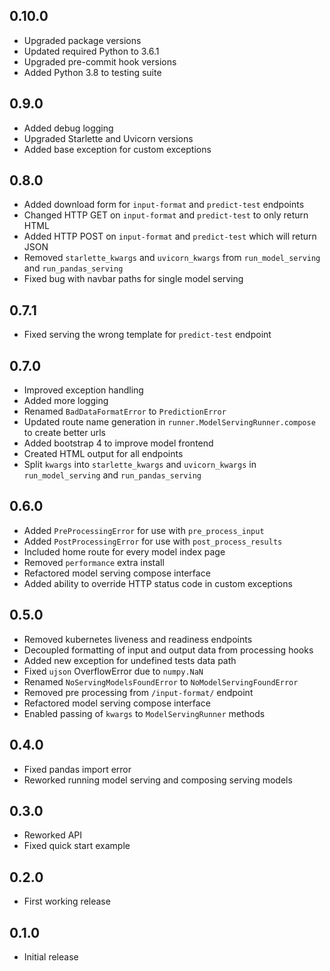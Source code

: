 ## 0.10.0
* Upgraded package versions
* Updated required Python to 3.6.1
* Upgraded pre-commit hook versions
* Added Python 3.8 to testing suite

## 0.9.0
* Added debug logging
* Upgraded Starlette and Uvicorn versions
* Added base exception for custom exceptions

## 0.8.0
* Added download form for `input-format` and `predict-test` endpoints
* Changed HTTP GET on `input-format` and `predict-test` to only return HTML
* Added HTTP POST on `input-format` and `predict-test` which will return JSON
* Removed `starlette_kwargs` and `uvicorn_kwargs` from `run_model_serving` and
`run_pandas_serving`
* Fixed bug with navbar paths for single model serving

## 0.7.1
* Fixed serving the wrong template for `predict-test` endpoint

## 0.7.0
* Improved exception handling
* Added more logging
* Renamed `BadDataFormatError` to `PredictionError`
* Updated route name generation in `runner.ModelServingRunner.compose` to create
better urls
* Added bootstrap 4 to improve model frontend
* Created HTML output for all endpoints
* Split `kwargs` into `starlette_kwargs` and `uvicorn_kwargs` in `run_model_serving` and
`run_pandas_serving`

## 0.6.0
* Added `PreProcessingError` for use with `pre_process_input`
* Added `PostProcessingError` for use with `post_process_results`
* Included home route for every model index page
* Removed `performance` extra install
* Refactored model serving compose interface
* Added ability to override HTTP status code in custom exceptions

## 0.5.0
* Removed kubernetes liveness and readiness endpoints
* Decoupled formatting of input and output data from processing hooks
* Added new exception for undefined tests data path
* Fixed `ujson` OverflowError due to `numpy.NaN`
* Renamed `NoServingModelsFoundError` to `NoModelServingFoundError`
* Removed pre processing from `/input-format/` endpoint
* Refactored model serving compose interface
* Enabled passing of `kwargs` to `ModelServingRunner` methods

## 0.4.0
* Fixed pandas import error
* Reworked running model serving and composing serving models

## 0.3.0
* Reworked API
* Fixed quick start example

## 0.2.0
* First working release

## 0.1.0
* Initial release